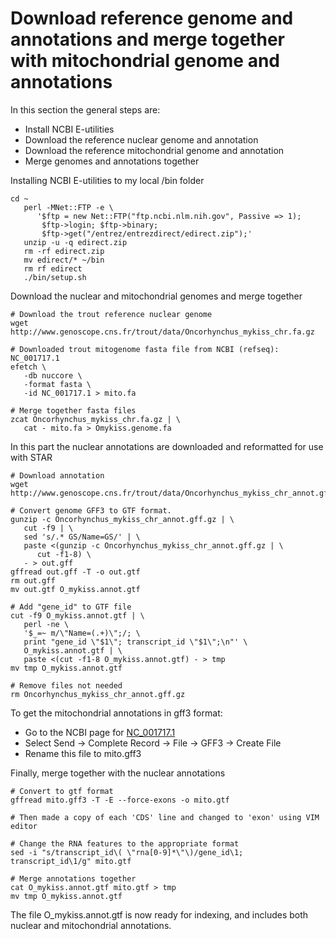 # Download reference genome and annotations and merge together with mitochondrial genome and annotations
In this section the general steps are:
- Install NCBI E-utilities
- Download the reference nuclear genome and annotation
- Download the reference mitochondrial genome and annotation
- Merge genomes and annotations together

Installing NCBI E-utilities to my local /bin folder
```
cd ~
   perl -MNet::FTP -e \
      '$ftp = new Net::FTP("ftp.ncbi.nlm.nih.gov", Passive => 1);
       $ftp->login; $ftp->binary;
       $ftp->get("/entrez/entrezdirect/edirect.zip");'
   unzip -u -q edirect.zip
   rm -rf edirect.zip
   mv edirect/* ~/bin
   rm rf edirect
   ./bin/setup.sh
```

Download the nuclear and mitochondrial genomes and merge together
```
# Download the trout reference nuclear genome
wget http://www.genoscope.cns.fr/trout/data/Oncorhynchus_mykiss_chr.fa.gz

# Downloaded trout mitogenome fasta file from NCBI (refseq): NC_001717.1
efetch \
   -db nuccore \
   -format fasta \
   -id NC_001717.1 > mito.fa

# Merge together fasta files
zcat Oncorhynchus_mykiss_chr.fa.gz | \
   cat - mito.fa > Omykiss.genome.fa
```

In this part the nuclear annotations are downloaded and reformatted for use with STAR
```
# Download annotation
wget http://www.genoscope.cns.fr/trout/data/Oncorhynchus_mykiss_chr_annot.gff.gz

# Convert genome GFF3 to GTF format.
gunzip -c Oncorhynchus_mykiss_chr_annot.gff.gz | \
   cut -f9 | \
   sed 's/.* GS/Name=GS/' | \
   paste <(gunzip -c Oncorhynchus_mykiss_chr_annot.gff.gz | \
      cut -f1-8) \
   - > out.gff
gffread out.gff -T -o out.gtf
rm out.gff
mv out.gtf O_mykiss.annot.gtf

# Add "gene_id" to GTF file
cut -f9 O_mykiss.annot.gtf | \
   perl -ne \
   '$_=~ m/\"Name=(.+)\";/; \
   print "gene_id \"$1\"; transcript_id \"$1\";\n"' \
   O_mykiss.annot.gtf | \
   paste <(cut -f1-8 O_mykiss.annot.gtf) - > tmp
mv tmp O_mykiss.annot.gtf

# Remove files not needed
rm Oncorhynchus_mykiss_chr_annot.gff.gz
```
To get the mitochondrial annotations in gff3 format:
- Go to the NCBI page for [NC_001717.1](https://www.ncbi.nlm.nih.gov/nuccore/5835261/)
- Select Send -> Complete Record -> File -> GFF3 -> Create File
- Rename this file to mito.gff3

Finally, merge together with the nuclear annotations
```
# Convert to gtf format
gffread mito.gff3 -T -E --force-exons -o mito.gtf

# Then made a copy of each 'CDS' line and changed to 'exon' using VIM editor

# Change the RNA features to the appropriate format
sed -i "s/transcript_id\( \"rna[0-9]*\"\)/gene_id\1; transcript_id\1/g" mito.gtf

# Merge annotations together
cat O_mykiss.annot.gtf mito.gtf > tmp
mv tmp O_mykiss.annot.gtf
```
The file O_mykiss.annot.gtf is now ready for indexing, and includes both nuclear and mitochondrial annotations.
